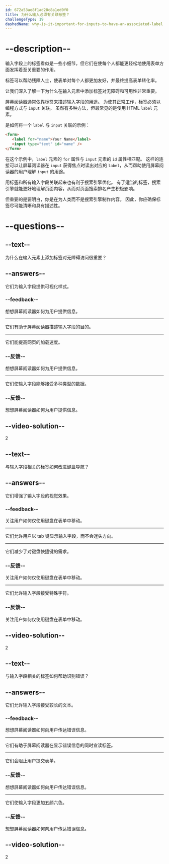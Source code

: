 ```yaml
---
id: 672a53ae8f1ad28c8a1ed0f0
title: 为什么输入必须有关联标签？
challengeType: 19
dashedName: why-is-it-important-for-inputs-to-have-an-associated-label
---
```


# --description--

输入字段上的标签看似是一些小细节，但它们在使每个人都能更轻松地使用表单方面发挥着至关重要的作用。

标签可以帮助残障人士，使表单对每个人都更加友好，并最终提高表单转化率。

让我们深入了解一下为什么在输入元素中添加标签对无障碍和可用性非常重要。

屏幕阅读器通常依靠标签来描述输入字段的用途。 为使其正常工作，标签必须以编程方式与 `input` 关联。 虽然有多种方法，但最常见的是使用 HTML `label` 元素。

是如何将一个 `label` 与 `input` 关联的示例：

```html
<form>
   <label for="name">Your Name</label>
   <input type="text" id="name" />
</form>
```

在这个示例中，`label` 元素的 `for` 属性与 `input` 元素的 `id` 属性相匹配。 这样的连接可以让屏幕阅读器在 `input` 获得焦点时读出对应的 `label`，从而帮助使用屏幕阅读器的用户理解 `input` 的用途。

用标签和所有输入字段关联起来也有利于搜索引擎优化。  有了适当的标签，搜索引擎就能更好地理解页面内容，从而对页面搜索排名产生积极影响。

但重要的是要明白，你是在为人类而不是搜索引擎制作内容。 因此，你应确保标签尽可能清晰和具有描述性。

# --questions--

## --text--

为什么在输入元素上添加标签对无障碍访问很重要？

## --answers--

它们为输入字段提供可视化样式。

### --feedback--

想想屏幕阅读器如何为用户提供信息。

---

它们有助于屏幕阅读器描述输入字段的目的。

---

它们能提高网页的加载速度。

### --反馈--

想想屏幕阅读器如何为用户提供信息。

---

它们使输入字段能够接受多种类型的数据。

### --反馈--

想想屏幕阅读器如何为用户提供信息。

## --video-solution--

2

## --text--

与输入字段相关的标签如何改进键盘导航？

## --answers--

它们增强了输入字段的视觉效果。

### --feedback--

关注用户如何仅使用键盘在表单中移动。

---

它们允许用户以 tab 键显示输入字段，而不会迷失方向。

---

它们减少了对键盘快捷键的需求。

### --反馈--

关注用户如何仅使用键盘在表单中移动。

---

它们允许输入字段接受特殊字符。

### --反馈--

关注用户如何仅使用键盘在表单中移动。

## --video-solution--

2

## --text--

与输入字段相关的标签如何帮助识别错误？

## --answers--

它们允许输入字段接受较长的文本。

### --feedback--

想想屏幕阅读器如何向用户传达错误信息。

---

它们有助于屏幕阅读器在显示错误信息的同时宣读标签。

---

它们会阻止用户提交表单。

### --反馈--

想想屏幕阅读器如何向用户传达错误信息。

---

它们使输入字段更加五颜六色。

### --反馈--

想想屏幕阅读器如何向用户传达错误信息。

## --video-solution--

2
